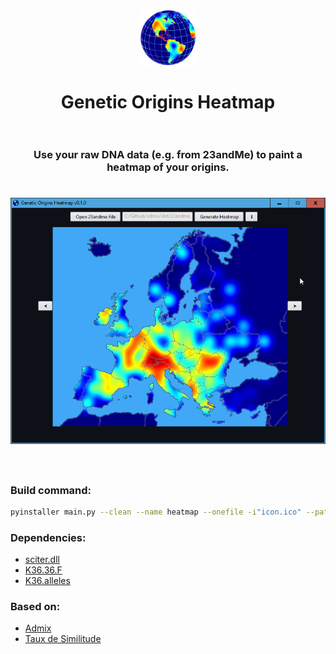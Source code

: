 <h1 align="center">
  <a href="https://github.com/girkovarpa/genetic-origins-heatmap">
    <img src="publish/logo.png" alt="Genetic Origins Heatmap" width="90"/>
  </a>
  <br>
  <br>
  Genetic Origins Heatmap
  <br>
  <br>
</h1>

<h3 align="center">
  Use your raw DNA data (e.g. from 23andMe) to paint a heatmap of your origins.
</h3>

<h1 align="center">
  <img src="publish/preview.png" alt="preview" /></a>
  <br>
  <br>
</h1>

<h3>Build command:</h3>

```bash
pyinstaller main.py --clean --name heatmap --onefile -i"icon.ico" --paths "admix" --add-data "admix/data/K36.alleles;./data" --add-data "admix/data/K36.36.F;./data" --add-data "sciter/main.html;./sciter" --add-data="sciter/about.html;./sciter" --add-data="sciter/advanced.html;./sciter" --add-data="sciter/favicon.png;./sciter" --add-data="sciter/loading.png;./sciter" --add-data="sciter/sciter.png;./sciter" --add-data="sciter/simpleheat/heatmap.js;./sciter/simpleheat" --add-data="sciter/taux-de-similitude/index.js;./sciter/taux-de-similitude" --add-data="sciter/taux-de-similitude/fn.js;./sciter/taux-de-similitude" --add-data="sciter/taux-de-similitude/data.js;./sciter/taux-de-similitude" --add-data="sciter/taux-de-similitude/cells.js;./sciter/taux-de-similitude" --add-data="sciter/taux-de-similitude/america.png;./sciter" --add-data="sciter/taux-de-similitude/europe.png;./sciter" --add-data="sciter/taux-de-similitude/asia.png;./sciter" --add-data="sciter/128x128.png;./sciter" --windowed
```

<h3>Dependencies:</h3>

- [sciter.dll](https://github.com/c-smile/sciter-js-sdk/blob/main/bin/windows/x64/sciter.dll)
- [K36.36.F](https://github.com/stevenliuyi/admix/blob/master/admix/data/K36.36.F)
- [K36.alleles](https://github.com/stevenliuyi/admix/blob/master/admix/data/K36.alleles)

<h3>
  Based on:
</h3>

- [Admix](https://github.com/stevenliuyi/admix)
- [Taux de Similitude](https://gen3553.pagesperso-orange.fr/ADN/similitude.htm)
